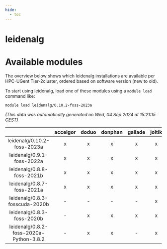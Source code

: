 ```yaml
---
hide:
  - toc
---
```


leidenalg
=========

# Available modules


The overview below shows which leidenalg installations are available per HPC-UGent Tier-2cluster, ordered based on software version (new to old).

To start using leidenalg, load one of these modules using a `module load` command like:

```shell
module load leidenalg/0.10.2-foss-2023a
```

*(This data was automatically generated on Wed, 04 Sep 2024 at 15:21:15 CEST)*  

| |accelgor|doduo|donphan|gallade|joltik|shinx|skitty|
| :---: | :---: | :---: | :---: | :---: | :---: | :---: | :---: |
|leidenalg/0.10.2-foss-2023a|x|x|x|x|x|x|x|
|leidenalg/0.9.1-foss-2022a|x|x|x|x|x|x|x|
|leidenalg/0.8.8-foss-2021b|x|x|x|x|x|-|x|
|leidenalg/0.8.7-foss-2021a|x|x|x|x|x|-|x|
|leidenalg/0.8.3-fosscuda-2020b|-|-|-|-|x|-|-|
|leidenalg/0.8.3-foss-2020b|-|x|x|x|x|-|x|
|leidenalg/0.8.2-foss-2020a-Python-3.8.2|-|x|x|-|x|-|x|

